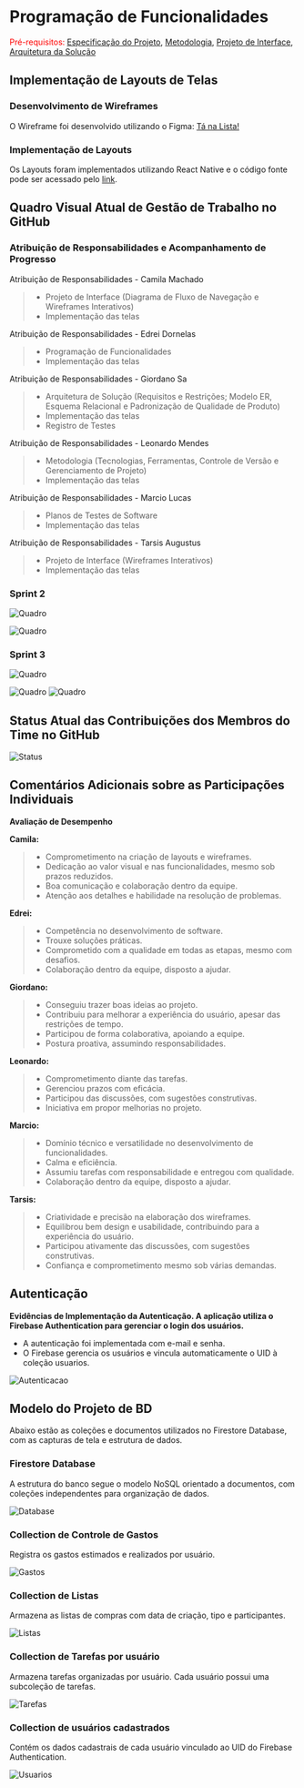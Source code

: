 # Programação de Funcionalidades

<span style="color:red">Pré-requisitos: <a href="02-Especificação do Projeto.md"> Especificação do Projeto</a></span>, <a href="03-Metodologia.md"> Metodologia</a>, <a href="04-Projeto de Interface.md"> Projeto de Interface</a>, <a href="05-Arquitetura da Solução.md"> Arquitetura da Solução</a>

## Implementação de Layouts de Telas

### Desenvolvimento de Wireframes

O Wireframe foi desenvolvido utilizando o Figma: [Tá na Lista!](https://www.figma.com/design/NlQGLKGaC0UFdYNKh72Lt1/T%C3%A1-na-Lista-?node-id=0-1&t=FrJ0wrSeIfKir5gg-1)

### Implementação de Layouts

Os Layouts foram implementados utilizando React Native e o código fonte pode ser acessado pelo [link](https://github.com/ICEI-PUCMinas-PSG-SI-TI/psg-ads-n-tiam-2025-1-n-compras-app/tree/main/src).

## Quadro Visual Atual de Gestão de Trabalho no GitHub

### Atribuição de Responsabilidades e Acompanhamento de Progresso

Atribuição de Responsabilidades - Camila Machado
  
> - Projeto de Interface (Diagrama de Fluxo de Navegação e Wireframes Interativos)
> - Implementação das telas

Atribuição de Responsabilidades - Edrei Dornelas

> - Programação de Funcionalidades
> - Implementação das telas
  
Atribuição de Responsabilidades - Giordano Sa

> - Arquitetura de Solução (Requisitos e Restrições; Modelo ER, Esquema Relacional e Padronização de Qualidade de Produto)
> - Implementação das telas
> - Registro de Testes 
  
Atribuição de Responsabilidades - Leonardo Mendes

> - Metodologia (Tecnologias, Ferramentas, Controle de Versão e Gerenciamento de Projeto)
> - Implementação das telas

Atribuição de Responsabilidades - Marcio Lucas

> - Planos de Testes de Software
> - Implementação das telas

Atribuição de Responsabilidades - Tarsis Augustus

> - Projeto de Interface (Wireframes Interativos)
> - Implementação das telas

### Sprint 2

![Quadro](./img/Quadro2.png)

![Quadro](./img/Quadro.png)

### Sprint 3

![Quadro](./img/quadro.png)

![Quadro](./img/quadro1.png)
![Quadro](./img/quadro2.png)

## Status Atual das Contribuições dos Membros do Time no GitHub

![Status](./img/status.png)

## Comentários Adicionais sobre as Participações Individuais

**Avaliação de Desempenho**

**Camila:**

> - Comprometimento na criação de layouts e wireframes.
> - Dedicação ao valor visual e nas funcionalidades, mesmo sob prazos reduzidos.
> - Boa comunicação e colaboração dentro da equipe.
> - Atenção aos detalhes e habilidade na resolução de problemas.

**Edrei:**

> - Competência no desenvolvimento de software.
> - Trouxe soluções práticas.
> - Comprometido com a qualidade em todas as etapas, mesmo com desafios.
> - Colaboração dentro da equipe, disposto a ajudar.

**Giordano:**

> - Conseguiu trazer boas ideias ao projeto.
> - Contribuiu para melhorar a experiência do usuário, apesar das restrições de tempo.
> - Participou de forma colaborativa, apoiando a equipe.
> - Postura proativa, assumindo responsabilidades.

**Leonardo:**

> - Comprometimento diante das tarefas.
> - Gerenciou prazos com eficácia.
> - Participou das discussões, com sugestões construtivas.
> - Iniciativa em propor melhorias no projeto.

**Marcio:**

> - Domínio técnico e versatilidade no desenvolvimento de funcionalidades.
> - Calma e eficiência.
> - Assumiu tarefas com responsabilidade e entregou com qualidade.
> - Colaboração dentro da equipe, disposto a ajudar.

**Tarsis:**

> - Criatividade e precisão na elaboração dos wireframes.
> - Equilibrou bem design e usabilidade, contribuindo para a experiência do usuário.
> - Participou ativamente das discussões, com sugestões construtivas.
> - Confiança e comprometimento mesmo sob várias demandas.

## Autenticação

**Evidências de Implementação da Autenticação. A aplicação utiliza o Firebase Authentication para gerenciar o login dos usuários.**

* A autenticação foi implementada com e-mail e senha.
* O Firebase gerencia os usuários e vincula automaticamente o UID à coleção usuarios.
  
![Autenticacao](./img/autenticacao.png)

## Modelo do Projeto de BD

Abaixo estão as coleções e documentos utilizados no Firestore Database, com as capturas de tela e estrutura de dados.

### Firestore Database

A estrutura do banco segue o modelo NoSQL orientado a documentos, com coleções independentes para organização de dados.

![Database](./img/database.png)

### Collection de Controle de Gastos

Registra os gastos estimados e realizados por usuário.

![Gastos](./img/gastos.png)

### Collection de Listas

Armazena as listas de compras com data de criação, tipo e participantes.

![Listas](./img/listas.png)

### Collection de Tarefas por usuário

Armazena tarefas organizadas por usuário. Cada usuário possui uma subcoleção de tarefas.

![Tarefas](./img/tarefas_por_usuario.png)

### Collection de usuários cadastrados

Contém os dados cadastrais de cada usuário vinculado ao UID do Firebase Authentication.

![Usuarios](./img/usuarios.png)




